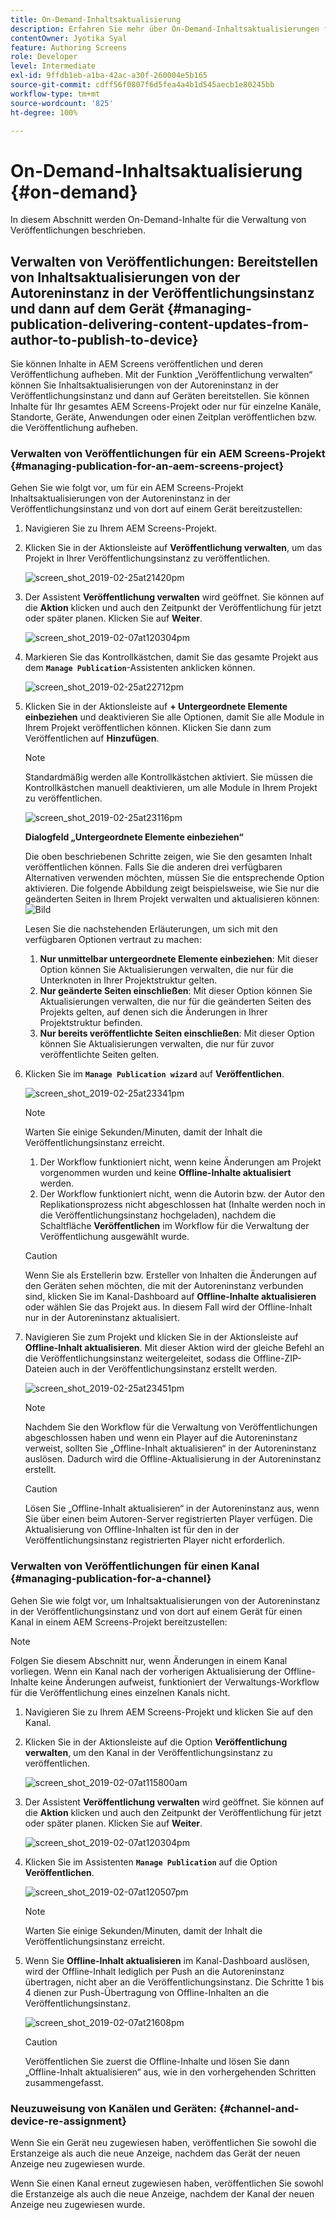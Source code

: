 ```yaml
---
title: On-Demand-Inhaltsaktualisierung
description: Erfahren Sie mehr über On-Demand-Inhaltsaktualisierungen für die Verwaltung von Veröffentlichungen.
contentOwner: Jyotika Syal
feature: Authoring Screens
role: Developer
level: Intermediate
exl-id: 9ffdb1eb-a1ba-42ac-a30f-260004e5b165
source-git-commit: cdff56f0807f6d5fea4a4b1d545aecb1e80245bb
workflow-type: tm+mt
source-wordcount: '825'
ht-degree: 100%

---
```


# On-Demand-Inhaltsaktualisierung {#on-demand}

In diesem Abschnitt werden On-Demand-Inhalte für die Verwaltung von Veröffentlichungen beschrieben.

## Verwalten von Veröffentlichungen: Bereitstellen von Inhaltsaktualisierungen von der Autoreninstanz in der Veröffentlichungsinstanz und dann auf dem Gerät {#managing-publication-delivering-content-updates-from-author-to-publish-to-device}

Sie können Inhalte in AEM Screens veröffentlichen und deren Veröffentlichung aufheben. Mit der Funktion „Veröffentlichung verwalten“ können Sie Inhaltsaktualisierungen von der Autoreninstanz in der Veröffentlichungsinstanz und dann auf Geräten bereitstellen. Sie können Inhalte für Ihr gesamtes AEM Screens-Projekt oder nur für einzelne Kanäle, Standorte, Geräte, Anwendungen oder einen Zeitplan veröffentlichen bzw. die Veröffentlichung aufheben. 

### Verwalten von Veröffentlichungen für ein AEM Screens-Projekt {#managing-publication-for-an-aem-screens-project}

Gehen Sie wie folgt vor, um für ein AEM Screens-Projekt Inhaltsaktualisierungen von der Autoreninstanz in der Veröffentlichungsinstanz und von dort auf einem Gerät bereitzustellen:

1. Navigieren Sie zu Ihrem AEM Screens-Projekt.
1. Klicken Sie in der Aktionsleiste auf **Veröffentlichung verwalten**, um das Projekt in Ihrer Veröffentlichungsinstanz zu veröffentlichen.

   ![screen_shot_2019-02-25at21420pm](assets/screen_shot_2019-02-25at21420pm.png)

1. Der Assistent **Veröffentlichung verwalten** wird geöffnet. Sie können auf die **Aktion** klicken und auch den Zeitpunkt der Veröffentlichung für jetzt oder später planen. Klicken Sie auf **Weiter**.

   ![screen_shot_2019-02-07at120304pm](assets/screen_shot_2019-02-07at120304pm.png)

1. Markieren Sie das Kontrollkästchen, damit Sie das gesamte Projekt aus dem **`Manage Publication`**-Assistenten anklicken können.

   ![screen_shot_2019-02-25at22712pm](assets/screen_shot_2019-02-25at22712pm.png)

1. Klicken Sie in der Aktionsleiste auf **+ Untergeordnete Elemente einbeziehen** und deaktivieren Sie alle Optionen, damit Sie alle Module in Ihrem Projekt veröffentlichen können. Klicken Sie dann zum Veröffentlichen auf **Hinzufügen**.

   >[!NOTE]
   >
   >Standardmäßig werden alle Kontrollkästchen aktiviert. Sie müssen die Kontrollkästchen manuell deaktivieren, um alle Module in Ihrem Projekt zu veröffentlichen. 

   ![screen_shot_2019-02-25at23116pm](assets/screen_shot_2019-02-25at23116pm.png)

   **Dialogfeld „Untergeordnete Elemente einbeziehen“**

   Die oben beschriebenen Schritte zeigen, wie Sie den gesamten Inhalt veröffentlichen können. Falls Sie die anderen drei verfügbaren Alternativen verwenden möchten, müssen Sie die entsprechende Option aktivieren.
Die folgende Abbildung zeigt beispielsweise, wie Sie nur die geänderten Seiten in Ihrem Projekt verwalten und aktualisieren können:
   ![Bild](assets/author-publish-manage.png)

   Lesen Sie die nachstehenden Erläuterungen, um sich mit den verfügbaren Optionen vertraut zu machen:

   1. **Nur unmittelbar untergeordnete Elemente einbeziehen**:
Mit dieser Option können Sie Aktualisierungen verwalten, die nur für die Unterknoten in Ihrer Projektstruktur gelten.
   1. **Nur geänderte Seiten einschließen**:
Mit dieser Option können Sie Aktualisierungen verwalten, die nur für die geänderten Seiten des Projekts gelten, auf denen sich die Änderungen in Ihrer Projektstruktur befinden.
   1. **Nur bereits veröffentlichte Seiten einschließen**:
Mit dieser Option können Sie Aktualisierungen verwalten, die nur für zuvor veröffentlichte Seiten gelten.


1. Klicken Sie im **`Manage Publication wizard`** auf **Veröffentlichen**.

   ![screen_shot_2019-02-25at23341pm](assets/screen_shot_2019-02-25at23341pm.png)

   >[!NOTE]
   >
   >Warten Sie einige Sekunden/Minuten, damit der Inhalt die Veröffentlichungsinstanz erreicht.
   >
   >
   >    1. Der Workflow funktioniert nicht, wenn keine Änderungen am Projekt vorgenommen wurden und keine **Offline-Inhalte aktualisiert** werden.
   >    1. Der Workflow funktioniert nicht, wenn die Autorin bzw. der Autor den Replikationsprozess nicht abgeschlossen hat (Inhalte werden noch in die Veröffentlichungsinstanz hochgeladen), nachdem die Schaltfläche **Veröffentlichen** im Workflow für die Verwaltung der Veröffentlichung ausgewählt wurde.

   >[!CAUTION]
   >Wenn Sie als Erstellerin bzw. Ersteller von Inhalten die Änderungen auf den Geräten sehen möchten, die mit der Autoreninstanz verbunden sind, klicken Sie im Kanal-Dashboard auf **Offline-Inhalte aktualisieren** oder wählen Sie das Projekt aus. In diesem Fall wird der Offline-Inhalt nur in der Autoreninstanz aktualisiert.

1. Navigieren Sie zum Projekt und klicken Sie in der Aktionsleiste auf **Offline-Inhalt aktualisieren**. Mit dieser Aktion wird der gleiche Befehl an die Veröffentlichungsinstanz weitergeleitet, sodass die Offline-ZIP-Dateien auch in der Veröffentlichungsinstanz erstellt werden.

   ![screen_shot_2019-02-25at23451pm](assets/screen_shot_2019-02-25at23451pm.png)


   >[!NOTE]
   >
   >Nachdem Sie den Workflow für die Verwaltung von Veröffentlichungen abgeschlossen haben und wenn ein Player auf die Autoreninstanz verweist, sollten Sie „Offline-Inhalt aktualisieren“ in der Autoreninstanz auslösen. Dadurch wird die Offline-Aktualisierung in der Autoreninstanz erstellt.

   >[!CAUTION]
   >
   >Lösen Sie „Offline-Inhalt aktualisieren“ in der Autoreninstanz aus, wenn Sie über einen beim Autoren-Server registrierten Player verfügen. Die Aktualisierung von Offline-Inhalten ist für den in der Veröffentlichungsinstanz registrierten Player nicht erforderlich.

### Verwalten von Veröffentlichungen für einen Kanal {#managing-publication-for-a-channel}

Gehen Sie wie folgt vor, um Inhaltsaktualisierungen von der Autoreninstanz in der Veröffentlichungsinstanz und von dort auf einem Gerät für einen Kanal in einem AEM Screens-Projekt bereitzustellen:

>[!NOTE]
>
>Folgen Sie diesem Abschnitt nur, wenn Änderungen in einem Kanal vorliegen. Wenn ein Kanal nach der vorherigen Aktualisierung der Offline-Inhalte keine Änderungen aufweist, funktioniert der Verwaltungs-Workflow für die Veröffentlichung eines einzelnen Kanals nicht.

1. Navigieren Sie zu Ihrem AEM Screens-Projekt und klicken Sie auf den Kanal.
1. Klicken Sie in der Aktionsleiste auf die Option **Veröffentlichung verwalten**, um den Kanal in der Veröffentlichungsinstanz zu veröffentlichen.

   ![screen_shot_2019-02-07at115800am](assets/screen_shot_2019-02-07at115800am.png)

1. Der Assistent **Veröffentlichung verwalten** wird geöffnet. Sie können auf die **Aktion** klicken und auch den Zeitpunkt der Veröffentlichung für jetzt oder später planen. Klicken Sie auf **Weiter**.

   ![screen_shot_2019-02-07at120304pm](assets/screen_shot_2019-02-07at120304pm.png)

1. Klicken Sie im Assistenten **`Manage Publication`** auf die Option **Veröffentlichen**. 

   ![screen_shot_2019-02-07at120507pm](assets/screen_shot_2019-02-07at120507pm.png)

   >[!NOTE]
   >
   >Warten Sie einige Sekunden/Minuten, damit der Inhalt die Veröffentlichungsinstanz erreicht.

1. Wenn Sie **Offline-Inhalt aktualisieren** im Kanal-Dashboard auslösen, wird der Offline-Inhalt lediglich per Push an die Autoreninstanz übertragen, nicht aber an die Veröffentlichungsinstanz. Die Schritte 1 bis 4 dienen zur Push-Übertragung von Offline-Inhalten an die Veröffentlichungsinstanz.

   ![screen_shot_2019-02-07at21608pm](assets/screen_shot_2019-02-07at21608pm.png)

   >[!CAUTION]
   >
   >Veröffentlichen Sie zuerst die Offline-Inhalte und lösen Sie dann „Offline-Inhalt aktualisieren“ aus, wie in den vorhergehenden Schritten zusammengefasst.

### Neuzuweisung von Kanälen und Geräten: {#channel-and-device-re-assignment}

Wenn Sie ein Gerät neu zugewiesen haben, veröffentlichen Sie sowohl die Erstanzeige als auch die neue Anzeige, nachdem das Gerät der neuen Anzeige neu zugewiesen wurde.

Wenn Sie einen Kanal erneut zugewiesen haben, veröffentlichen Sie sowohl die Erstanzeige als auch die neue Anzeige, nachdem der Kanal der neuen Anzeige neu zugewiesen wurde.
